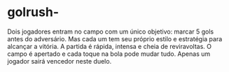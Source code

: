 # golrush-
Dois jogadores entram no campo com um único objetivo: marcar 5 gols antes do adversário. Mas cada um tem seu próprio estilo e estratégia para alcançar a vitória. A partida é rápida, intensa e cheia de reviravoltas. O campo é apertado e cada toque na bola pode mudar tudo. Apenas um jogador sairá vencedor neste duelo.
